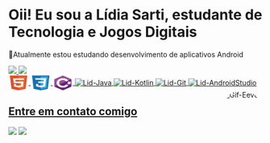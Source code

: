 <div>
  <h1>Oii! Eu sou a Lídia Sarti, estudante de Tecnologia e Jogos Digitais</h1>
  <p>🍭Atualmente estou estudando desenvolvimento de aplicativos Android</p>
</div>
<div aling = "center">
  <a href = "https://github.com/LidSarti">
    <img height="160em" src="https://github-readme-stats.vercel.app/api?username=LidSarti&show_icons=true&theme=swift&include_all_commits=true&count_private=true"/>
      <img height="150em" src="https://github-readme-stats.vercel.app/api/top-langs/?username=LidSarti&layout=compact&langs_count=7&theme=swift"/>
   <div>
    <img align="center" alt="Lid-HTML" height="30" width="40" src="https://raw.githubusercontent.com/devicons/devicon/master/icons/html5/html5-original.svg"/>
    <img align="center" alt="Lid-CSS" height="30" width="40" src="https://raw.githubusercontent.com/devicons/devicon/master/icons/css3/css3-original.svg"/>
    <img align="center" alt="Lid-Csharp" height="30" width="40" src="https://raw.githubusercontent.com/devicons/devicon/master/icons/csharp/csharp-original.svg"/>
    <img align="center" alt ="Lid-Java" heigt="30" width="40" src="https://cdn.jsdelivr.net/gh/devicons/devicon/icons/java/java-original.svg"/>
    <img align="center" alt="Lid-Kotlin" height="30" width="40" src="https://cdn.jsdelivr.net/gh/devicons/devicon/icons/kotlin/kotlin-original.svg"/> 
    <img align="center" alt="Lid-Git" heigt="30" width="40" src="https://cdn.jsdelivr.net/gh/devicons/devicon/icons/git/git-original-wordmark.svg"/>
    <img align="center" alt="Lid-AndroidStudio" height="30" width="40" src="https://cdn.jsdelivr.net/gh/devicons/devicon/icons/androidstudio/androidstudio-original.svg"/>     
    <img align="right" alt="Gif-Eevee" height="180" style="border-radius:50px;" src="https://issfra-cdn.nonocdn.com/download/file/fra/nonolive-fra/nnphotos/16626624/donaldev-16626624-121"/>
   </div>
</div>
<div>
  <h2>Entre em contato comigo</h2>
  <a href = "mailto:lid.sarti@gmail.com"><img src="https://img.shields.io/badge/Gmail-D14836?style=for-the-badge&logo=gmail&logoColor=white"></a>
  <a href = "https://www.linkedin.com/in/lídia-sarti-04257121a/"><img src = "https://img.shields.io/badge/LinkedIn-0077B5?style=for-the-badge&logo=linkedin&logoColor=white"></a>
